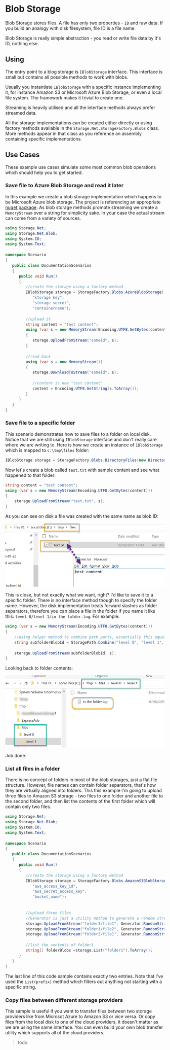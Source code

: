# Blob Storage

Blob Storage stores files. A file has only two properties - `ID` and raw data. If you build an analogy with disk filesystem, file ID is a file name.

Blob Storage is really simple abstraction - you read or write file data by it's ID, nothing else.

## Using

The entry point to a blog storage is `IBlobStorage` interface. This interface is small but contains all possible methods to work with blobs.

Usually you instantiate `IBlobStorage` with a specific instance implementing it, for instance Amazon S3 or Microsoft Azure Blob Storage, or even a local file system. The framework makes it trivial to create one.

Streaming is heavily utilised and all the interface methods always prefer streamed data.

All the storage implementations can be created either directly or using factory methods available in the `Storage.Net.StorageFactory.Blobs` class. More methods appear in that class as you reference an assembly containing specific implementations.

## Use Cases

These example use cases simulate some most common blob operations which should help you to get started.

### Save file to Azure Blob Storage and read it later

In this example we create a blob storage implementation which happens to be Microsoft Azure blob storage. The project is referencing an appropriate [nuget package](https://www.nuget.org/packages/Storage.Net.Microsoft.Azure/). As blob storage methods promote streaming we create a `MemoryStream` over a string for simplicity sake. In your case the actual stream can come from a variety of sources.

```csharp
using Storage.Net;
using Storage.Net.Blob;
using System.IO;
using System.Text;

namespace Scenario
{
   public class DocumentationScenarios
   {
      public void Run()
      {
         //create the storage using a factory method
         IBlobStorage storage = StorageFactory.Blobs.AzureBlobStorage(
            "storage key",
            "storage secret",
            "containername");

         //upload it
         string content = "test content";
         using (var s = new MemoryStream(Encoding.UTF8.GetBytes(content)))
         {
            storage.UploadFromStream("someid", s);
         }

         //read back
         using (var s = new MemoryStream())
         {
            storage.DownloadToStream("someid", s);

            //content is now "test content"
            content = Encoding.UTF8.GetString(s.ToArray());
         }
      }
   }
}
```

### Save file to a specific folder

This scenario demonstrates how to save files to a folder on local disk. Notice that we are still using `IBlobStorage` interface and don't really care where we are writing to. Here is how we create an instance of `IBlobStorage` which is mapped to `c:\tmp\files` folder:

```csharp
IBlobStorage storage = StorageFactory.Blobs.DirectoryFiles(new DirectoryInfo("c:\\tmp\\files"));
```

Now let's create a blob called `test.txt` with sample content and see what happened to that folder:

```csharp
string content = "test content";
using (var s = new MemoryStream(Encoding.UTF8.GetBytes(content)))
{
    storage.UploadFromStream("text.txt", s);
}

```

As you can see on disk a file was created with the same name as blob ID:

![Dirtextfile](dirtextfile.png)

This is close, but not exactly what we want, right? I'd like to save it to a specific folder. There is no interface method though to specify the folder name. However, the disk implementation treats forward slashes as folder separators, therefore you can place a file in the folder if you name it like this: `level 0/level 1/in the folder.log`. For example:

```csharp
using (var s = new MemoryStream(Encoding.UTF8.GetBytes(content)))
{
    //using helper method to combine path parts, essentially this equals to 'level 0/level 1/in the folder.log'
    string subfolderBlobId = StoragePath.Combine("level 0", "level 1", "in the folder.log");

    storage.UploadFromStream(subfolderBlobId, s);
}
```

Looking back to folder contents:

![Dirtextfile](dirtextfileindir.png)

Job done.

### List all files in a folder

There is no concept of folders in most of the blob storages, just a flat file structure. However, file names can contain folder separators, that's how they are virtually aligned into folders. This this example I'm going to upload three files to Amazon S3 storage - two files to one folder and another file to the second folder, and then list the contents of the first folder which will contain only two files.

```csharp
using Storage.Net;
using Storage.Net.Blob;
using System.IO;
using System.Text;

namespace Scenario
{
   public class DocumentationScenarios
   {
      public void Run()
      {
         //create the storage using a factory method
         IBlobStorage storage = StorageFactory.Blobs.AmazonS3BlobStorage(
            "aws_access_key_id",
            "aws_secret_access_key",
            "bucket_name");


         //upload three files
         //Generator is just a utility method to generate a random stream
         storage.UploadFromStream("folder1/file1", Generator.RandomString.ToMemoryStream());
         storage.UploadFromStream("folder1/file2", Generator.RandomString.ToMemoryStream());
         storage.UploadFromStream("folder2/file1", Generator.RandomString.ToMemoryStream());

         //list the contents of folder1
         string[] folderBlobs =storage.List("folder1").ToArray();
      }
   }
}
```

The last line of this code sample contains exactly two entries. Note that I've used the `List(prefix)` method which filters out anything not starting with a specific string.

### Copy files between different storage providers

This sample is useful if you want to transfer files between two storage providers like from Microsot Azure to Amazon S3 or vice versa. Or copy files from the local disk to one of the cloud providers, it doesn't matter as we are using the same interface. You can even build your own blob transfer utility which supports all of the cloud providers.

> todo

